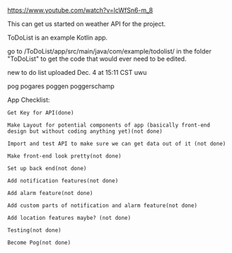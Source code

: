https://www.youtube.com/watch?v=lcWfSn6-m_8

This can get us started on weather API for the project.

ToDoList is an example Kotlin app. 

go to /ToDoList/app/src/main/java/com/example/todolist/  in the folder "ToDoList"
to get the code that would ever need to be edited.

new to do list uploaded Dec. 4 at 15:11 CST uwu

pog pogares poggen poggerschamp

App Checklist:

    Get Key for API(done)
  
    Make Layout for potential components of app (basically front-end design but without coding anything yet)(not done)
  
    Import and test API to make sure we can get data out of it (not done)
  
    Make front-end look pretty(not done)
  
    Set up back end(not done)
 
    Add notification features(not done)
 
    Add alarm feature(not done)
 
    Add custom parts of notification and alarm feature(not done)
 
    Add location features maybe? (not done)
 
    Testing(not done)

    Become Pog(not done)
  
  
